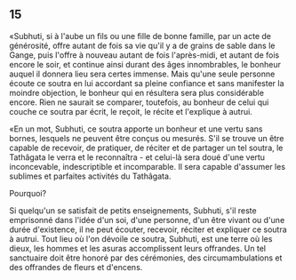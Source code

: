 ## 15
«Subhuti, si à l'aube un fils ou une fille de bonne famille, par un acte de générosité, offre autant de fois sa vie qu'il y a de grains de sable dans le Gange, puis l'offre à nouveau autant de fois l'après-midi, et autant de fois encore le soir, et continue ainsi durant des âges innombrables, le bonheur auquel il donnera lieu sera certes immense. Mais qu'une seule personne écoute ce soutra en lui accordant sa pleine confiance et sans manifester la moindre objection, le bonheur qui en résultera sera plus considérable encore. Rien ne saurait se comparer, toutefois, au bonheur de celui qui couche ce soutra par écrit, le reçoit, le récite et l'explique à autrui.

«En un mot, Subhuti, ce soutra apporte un bonheur et une vertu sans bornes, lesquels ne peuvent être conçus ou mesurés. S'il se trouve un être capable de recevoir, de pratiquer, de réciter et de partager un tel soutra, le Tathâgata le verra et le reconnaîtra - et celui-là sera doué d'une vertu inconcevable, indescriptible et incomparable. Il sera capable d'assumer les sublimes et parfaites activités du Tathâgata.

Pourquoi?

Si quelqu'un se satisfait de petits enseignements, Subhuti, s'il reste emprisonné dans l'idée d'un soi, d'une personne, d'un être vivant ou d'une durée d'existence, il ne peut écouter, recevoir, réciter et expliquer ce soutra à autrui. Tout lieu où l'on dévoile ce soutra, Subhuti, est une terre où les dieux, les hommes et les asuras accomplissent leurs offrandes. Un tel sanctuaire doit être honoré par des cérémonies, des circumambulations et des offrandes de fleurs et d'encens.